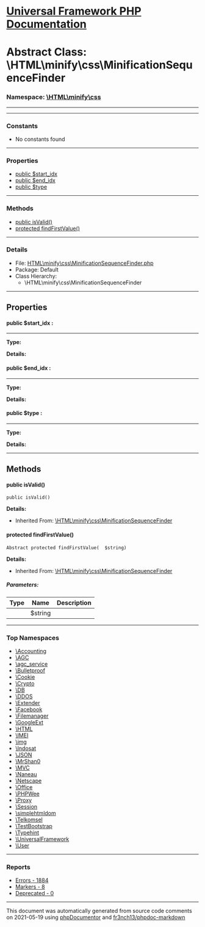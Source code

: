 # [Universal Framework PHP Documentation](../home.md)

# Abstract Class: \HTML\minify\css\MinificationSequenceFinder
### Namespace: [\HTML\minify\css](../namespaces/HTML.minify.css.md)
---
---
### Constants
* No constants found
---
### Properties
* [public $start_idx](../classes/HTML.minify.css.MinificationSequenceFinder.md#property_start_idx)
* [public $end_idx](../classes/HTML.minify.css.MinificationSequenceFinder.md#property_end_idx)
* [public $type](../classes/HTML.minify.css.MinificationSequenceFinder.md#property_type)
---
### Methods
* [public isValid()](../classes/HTML.minify.css.MinificationSequenceFinder.md#method_isValid)
* [protected findFirstValue()](../classes/HTML.minify.css.MinificationSequenceFinder.md#method_findFirstValue)
---
### Details
* File: [HTML\minify\css\MinificationSequenceFinder.php](../files/HTML.minify.css.MinificationSequenceFinder.md)
* Package: Default
* Class Hierarchy:
  * \HTML\minify\css\MinificationSequenceFinder
---
## Properties
<a name="property_start_idx"></a>
#### public $start_idx : 
---
**Type:** 

**Details:**


<a name="property_end_idx"></a>
#### public $end_idx : 
---
**Type:** 

**Details:**


<a name="property_type"></a>
#### public $type : 
---
**Type:** 

**Details:**



---
## Methods
<a name="method_isValid" class="anchor"></a>
#### public isValid() 

```
public isValid() 
```

**Details:**
* Inherited From: [\HTML\minify\css\MinificationSequenceFinder](../classes/HTML.minify.css.MinificationSequenceFinder.md)




<a name="method_findFirstValue" class="anchor"></a>
#### protected findFirstValue() 

```
Abstract protected findFirstValue(  $string) 
```

**Details:**
* Inherited From: [\HTML\minify\css\MinificationSequenceFinder](../classes/HTML.minify.css.MinificationSequenceFinder.md)
##### Parameters:
| Type | Name | Description |
| ---- | ---- | ----------- |
| <code></code> | $string  |  |





---

### Top Namespaces

* [\Accounting](../namespaces/Accounting.md)
* [\AGC](../namespaces/AGC.md)
* [\agc_service](../namespaces/agc_service.md)
* [\Bulletproof](../namespaces/Bulletproof.md)
* [\Cookie](../namespaces/Cookie.md)
* [\Crypto](../namespaces/Crypto.md)
* [\DB](../namespaces/DB.md)
* [\DDOS](../namespaces/DDOS.md)
* [\Extender](../namespaces/Extender.md)
* [\Facebook](../namespaces/Facebook.md)
* [\Filemanager](../namespaces/Filemanager.md)
* [\GoogleExt](../namespaces/GoogleExt.md)
* [\HTML](../namespaces/HTML.md)
* [\IMEI](../namespaces/IMEI.md)
* [\img](../namespaces/img.md)
* [\Indosat](../namespaces/Indosat.md)
* [\JSON](../namespaces/JSON.md)
* [\MrShan0](../namespaces/MrShan0.md)
* [\MVC](../namespaces/MVC.md)
* [\Naneau](../namespaces/Naneau.md)
* [\Netscape](../namespaces/Netscape.md)
* [\Office](../namespaces/Office.md)
* [\PHPWee](../namespaces/PHPWee.md)
* [\Proxy](../namespaces/Proxy.md)
* [\Session](../namespaces/Session.md)
* [\simplehtmldom](../namespaces/simplehtmldom.md)
* [\Telkomsel](../namespaces/Telkomsel.md)
* [\TestBootstrap](../namespaces/TestBootstrap.md)
* [\Typehint](../namespaces/Typehint.md)
* [\UniversalFramework](../namespaces/UniversalFramework.md)
* [\User](../namespaces/User.md)

---

### Reports
* [Errors - 1884](../reports/errors.md)
* [Markers - 8](../reports/markers.md)
* [Deprecated - 0](../reports/deprecated.md)

---

This document was automatically generated from source code comments on 2021-05-19 using [phpDocumentor](http://www.phpdoc.org/) and [fr3nch13/phpdoc-markdown](https://github.com/fr3nch13/phpdoc-markdown)
